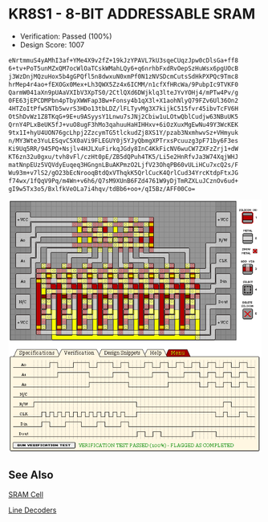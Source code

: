 # KR8S1 - 8-BIT ADDRESSABLE SRAM

- Verification: Passed (100%)
- Design Score: 1007

```
eNrtmmuS4yAMhI3af+YMe4X9v2fZ+19kJzYPAVL7kU3sqeCUqzJpw0cDlsGa+ff8
6+tv+PoT5unMZxQM7ocWlOaTCskWMahLQy6+q6nrhbFxdRvOepSzHuWsx6pgUOcB
j3WzDnjMQzuHox5b4gGPQfl5n8dwxuN0xmPf0N1zNVSDcmCutsSdHkPXPQc9Tmc8
hrMep4r4ao+fEXOGx0Mex+Lh3QWX5Zz4x6ICMM/n1cfXfHRcWa/9PubpIc9TVKF0
QarmW041aXn9pUAaVXIbV3XpTS0/2CtlQXd6DWjklq3lteJYvYOHj4/mPTw4Pv/g
0FE63jEPCDMPbn4pTbyXWWFap3Bw+Fonsy4b1qX3l+X1aohNlyQ79FZv6Ul36On2
4HTZoItPfwSNTb5wvrS3HDo13tbLDZ/lFLTyvMg3X7kijkC515fvr45ibvTcFV6H
OtShDvWz1Z8TKqG+9E+u9ASyysY1Lnwu7sJNj2Cbiw1uLOtwQblCudjw63NBuUK5
QrnY4PLxBeUK5fJ+vuO8ugF3hMo3qahuuHaHIHHxv+6iOzXuxMgEwNu49Y3WcKEK
9tx1I+hyU4UON76gcLhpj2ZzcymTG5tlckudZj8XS1Y/pzab3NxmhwvSz+VHmyuk
n/MY3Wte3YuLESqvC5X0aVi9FLEGUY0j5YJyQbmgXPTrxsPcuuzg3pF71by6F3es
Ki9Uq5RR/945PQ+Nsjlv4HJLXuFirkqJGdy8InC4KkFicNV6wuCW7ZXFzZrj1+dW
KT6zn32u0gxu/tvh8vFl/czHt0pE/ZB5dQPuh4TK5/Li5e2HnRfvJa3W74XqjWHJ
matNnpEUz5VQVdyEuqeq3HGngnLBuAKPmzO2LjfV23OhqPB60vULiHCu7xcQ2s/F
Wu93m+v7lS2/gO23bEcNrooqBtdQxVThqkK5QrlCucK4QrlCud34YrcKtdpFtxJG
f74wx/1fQqV9Pq/m4Wn+v6h6/Q7sM9XUnB6FZd4761W9yDjTmRZXLuJCznOv6ud+
gI9w5Tx3o5/BxlfkVeOLa7i4hqv/tdBb6+oo+/qI5Bz/AFF00Co=
```

![15 KR8S1 8-BIT ADDRESSABLE SRAM](./assets/15.png)

## See Also

[SRAM Cell](/snippets/sram.md)

[Line Decoders](/snippets/line-decoders.md)

